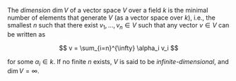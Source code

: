 The *dimension* $\dim V$ of a vector space $V$ over a field $k$ is the minimal number of elements that generate $V$ (as a vector space over $k$),
i.e., the smallest $n$ such that there exist $v_1, \ldots, v_n \in V$ such that any vector $v \in V$ can be written as

$$
v = \sum_{i=n}^{\infty} \alpha_i v_i
$$

for some $\alpha_i \in k$. If no finite $n$ exists, $V$ is said to be *infinite-dimensional*, and $\dim V = \infty$.

